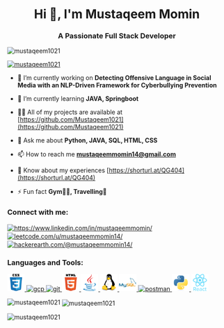 <h1 align="center">Hi 👋, I'm Mustaqeem Momin</h1>
<h3 align="center">A Passionate Full Stack Developer</h3>

<p align="left"> <img src="https://komarev.com/ghpvc/?username=mustaqeem1021&label=Profile%20views&color=0e75b6&style=flat" alt="mustaqeem1021" /> </p>

<p align="left"> <a href="https://github.com/ryo-ma/github-profile-trophy"><img src="https://github-profile-trophy.vercel.app/?username=mustaqeem1021" alt="mustaqeem1021" /></a> </p>

- 🔭 I’m currently working on **Detecting Offensive Language in Social Media with an NLP-Driven Framework for Cyberbullying Prevention**

- 🌱 I’m currently learning **JAVA, Springboot**

- 👨‍💻 All of my projects are available at [https://github.com/Mustaqeem1021](https://github.com/Mustaqeem1021)

- 💬 Ask me about **Python, JAVA, SQL, HTML, CSS**

- 📫 How to reach me **mustaqeemmomin14@gmail.com**

- 📄 Know about my experiences [https://shorturl.at/QG404](https://shorturl.at/QG404)

- ⚡ Fun fact **Gym💪🏻, Travelling🗻**

<h3 align="left">Connect with me:</h3>
<p align="left">
<a href="https://linkedin.com/in/https://www.linkedin.com/in/mustaqeemmomin/" target="blank"><img align="center" src="https://raw.githubusercontent.com/rahuldkjain/github-profile-readme-generator/master/src/images/icons/Social/linked-in-alt.svg" alt="https://www.linkedin.com/in/mustaqeemmomin/" height="30" width="40" /></a>
<a href="https://www.leetcode.com/leetcode.com/u/mustaqeemmomin14/" target="blank"><img align="center" src="https://raw.githubusercontent.com/rahuldkjain/github-profile-readme-generator/master/src/images/icons/Social/leet-code.svg" alt="leetcode.com/u/mustaqeemmomin14/" height="30" width="40" /></a>
<a href="https://www.hackerearth.com/hackerearth.com/@mustaqeemmomin14/" target="blank"><img align="center" src="https://raw.githubusercontent.com/rahuldkjain/github-profile-readme-generator/master/src/images/icons/Social/hackerearth.svg" alt="hackerearth.com/@mustaqeemmomin14/" height="30" width="40" /></a>
</p>

<h3 align="left">Languages and Tools:</h3>
<p align="left"> <a href="https://www.w3schools.com/css/" target="_blank" rel="noreferrer"> <img src="https://raw.githubusercontent.com/devicons/devicon/master/icons/css3/css3-original-wordmark.svg" alt="css3" width="40" height="40"/> </a> <a href="https://cloud.google.com" target="_blank" rel="noreferrer"> <img src="https://www.vectorlogo.zone/logos/google_cloud/google_cloud-icon.svg" alt="gcp" width="40" height="40"/> </a> <a href="https://git-scm.com/" target="_blank" rel="noreferrer"> <img src="https://www.vectorlogo.zone/logos/git-scm/git-scm-icon.svg" alt="git" width="40" height="40"/> </a> <a href="https://www.w3.org/html/" target="_blank" rel="noreferrer"> <img src="https://raw.githubusercontent.com/devicons/devicon/master/icons/html5/html5-original-wordmark.svg" alt="html5" width="40" height="40"/> </a> <a href="https://www.java.com" target="_blank" rel="noreferrer"> <img src="https://raw.githubusercontent.com/devicons/devicon/master/icons/java/java-original.svg" alt="java" width="40" height="40"/> </a> <a href="https://www.linux.org/" target="_blank" rel="noreferrer"> <img src="https://raw.githubusercontent.com/devicons/devicon/master/icons/linux/linux-original.svg" alt="linux" width="40" height="40"/> </a> <a href="https://www.mysql.com/" target="_blank" rel="noreferrer"> <img src="https://raw.githubusercontent.com/devicons/devicon/master/icons/mysql/mysql-original-wordmark.svg" alt="mysql" width="40" height="40"/> </a> <a href="https://postman.com" target="_blank" rel="noreferrer"> <img src="https://www.vectorlogo.zone/logos/getpostman/getpostman-icon.svg" alt="postman" width="40" height="40"/> </a> <a href="https://www.python.org" target="_blank" rel="noreferrer"> <img src="https://raw.githubusercontent.com/devicons/devicon/master/icons/python/python-original.svg" alt="python" width="40" height="40"/> </a> <a href="https://reactjs.org/" target="_blank" rel="noreferrer"> <img src="https://raw.githubusercontent.com/devicons/devicon/master/icons/react/react-original-wordmark.svg" alt="react" width="40" height="40"/> </a> </p>

<p><img align="left" src="https://github-readme-stats.vercel.app/api/top-langs?username=mustaqeem1021&show_icons=true&locale=en&layout=compact" alt="mustaqeem1021" /></p>

<p>&nbsp;<img align="center" src="https://github-readme-stats.vercel.app/api?username=mustaqeem1021&show_icons=true&locale=en" alt="mustaqeem1021" /></p>

<p><img align="center" src="https://github-readme-streak-stats.herokuapp.com/?user=mustaqeem1021&" alt="mustaqeem1021" /></p>
